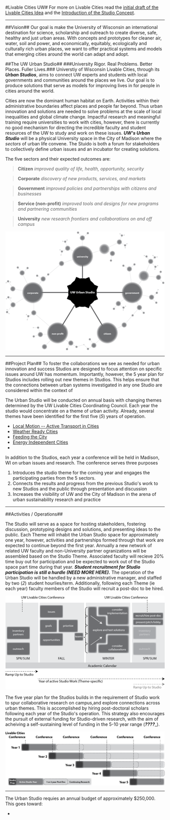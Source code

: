 #Livable Cities UW#
For more on Livable Cities read the [initial draft of the Livable Cities Idea](https://github.com/vargovargo/LivableCities/blob/master/LivableCitiesOriginal.md#livable-cities-inspiring-the-university-to-create-future-ready-communities) and the [Introduction of the Studio Concept](https://github.com/vargovargo/LivableCities/blob/master/StudioIntro.md#livable-cities-uw).

- - -

<a name="studioplans"></a> <a name="pilotplan"></a>
##Vision##
Our goal is make the University of Wisconsin an international destination for science, scholarship and outreach to create diverse, safe, healthy and just urban areas. With concepts and prototypes for cleaner air, water, soil and power, and economically, equitably, ecologically and culturally rich urban places, we want to offer practical systems and models that emerging cities around the world can adapt and adopt.

##The UW Urban Studio##
###University Rigor. Real Problems. Better Places. Fuller Lives.###
Universtiy of Wisconsin Livable Cities, through its ___Urban Studios___, aims to connect UW experts and students with local governments and communities around the places we live. Our goal is to produce solutions that serve as models for improving lives in for people in cities around the world.  

Cities are now the dominant human habitat on Earth. Activities within their administrative boundaries affect places and people far beyond.  Thus urban innovation and solutions are needed to solve problems at the scale of local inequalities and global climate change. Impactful research and meaningful training require universities to work with cities, however, there is currently no good mechanism for directing the incredible faculty and student resources of the UW to study and work on these issues.  ___UW's Urban Studio___ will be a physical University space in the City of Madison where the _sectors_ of urban life convene. The Stuido is both a forum for stakeholders to collectively define urban issues and an incubator for creating solutions.

The five sectors and their expected outcomes are:

>__Citizen__ _improved quality of life, health, opportunity, security_

>__Corporate__ _discovery of new products, services, and markets_

>__Government__ _improved policies and partnerships with citizens and businesses_

>__Service (non-profit)__ _improved tools and designs for new programs and partnering communities_

>__University__ _new research frontiers and collaborations on and off campus_

![Position of UW Urban Studio within Urban Landscape](images/network_studio.png)

- - -

##Project Plan##
To foster the collaborations we see as needed for urban innovation and success Studios are designed to focus attention on specific issues around UW has momentum. Importantly, however, the 5 year plan for Studios includes rolling out new themes in Studios. This helps ensure that the connections between urban systems investigated in any one Studio are considered within the context of 

The Urban Studio will be conducted on annual basis with changing themes determined by the UW Livable Cities Coordinating Council. Each year the studio would concentrate on a theme of urban activity. Already, several themes have been identified for the first five (_5_) years of operation.

+ [Local Motion -- Active Transport in Cities](StudioIntro.md#local-motion--active-transport-in-cities)
+ [Weather Ready Cities](StudioIntro.md#weather-ready-cities)
+ [Feeding the City](StudioIntro.md#feeding-the-city)
+ [Energy Independent Cities](StudioIntro.md#energy-independent-cities)
+ 

In addition to the Studios, each year a conference will be held in Madison, WI on urban issues and research. The conference serves three purposes

1. Introduces the studio theme for the coming year and engages the participating parties from the 5 sectors.
2. Connects the results and progress from the previous Studio's work to new Studios and the public through presentation and discussion 
3. Increases the visibility of UW and the City of Madison in the arena of urban sustainability research and practice

- - -

##Activities / Operations##

The Studio will serve as a space for hosting stakeholders, fostering discussion, prototyping designs and solutions, and presenting ideas to the public. Each Theme will inhabit the Urban Studio space for approximately one year, however,  activities and partnerships formed through that work are expected to continue beyond the first year. Annually a new network of related UW faculty and non-University partner ogranizations will be assembled based on the Studio Theme. Associated faculty will recieve 20% time buy out for participation and be expected to work out of the Studio space part time during that year. ___Student recruitment for Studio participation is still a hurdle (NEED MORE HERE).___ The operation of the Urban Studio will be handled by a new administrative manager, and staffed by two (_2_) student hourlies/term. Additionally, following each Theme (ie each year) faculty members of the Studio will recruit a post-doc to be hired.

![One Year Timeline](images/oneyear.png)

The five year plan for the Studios builds in the requirement of Studio work to spur collaborative research on campus,and explore connections across urban themes. This is accomplished by hiring post-doctoral scholars following each year of the Studio's operation. This strategy also encourages the pursuit of external funding for Studio-driven research, with the aim of acheiving a self-sustaining level of funding in the 5-10 year range (___????____). 

![Five Year Timeline](images/fiveyear.png)

- - -

The Urban Studio requies an annual budget of approximately $250,000. This goes toward:

+  


